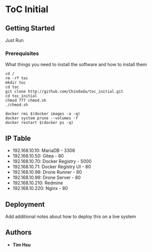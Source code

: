 # ToC Initial

## Getting Started

Just Run

### Prerequisites

What things you need to install the software and how to install them

```
cd /
rm -rf toc
mkdir toc
cd toc
git clone http://github.com/Chindada/toc_initial.git
cd toc_initial
chmod 777 chmod.sh
./chmod.sh

docker rmi $(docker images -a -q)
docker system prune --volumes -f
docker restart $(docker ps -q)
```
## IP Table

- 192.168.10.10: MariaDB - 3306
- 192.168.10.50: Gitea - 80
- 192.168.10.70: Docker Registry - 5000
- 192.168.10.71: Docker Registry UI - 80
- 192.168.10.98: Drone Runner - 80
- 192.168.10.99: Drone Server - 80
- 192.168.10.210: Redmine
- 192.168.10.220: Nginx - 80

## Deployment

Add additional notes about how to deploy this on a live system

## Authors

- **Tim Hsu** 

